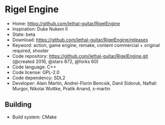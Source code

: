# Rigel Engine

- Home: https://github.com/lethal-guitar/RigelEngine
- Inspiration: Duke Nukem II
- State: beta
- Download: https://github.com/lethal-guitar/RigelEngine/releases
- Keyword: action, game engine, remake, content commercial + original required, shooter
- Code repository: https://github.com/lethal-guitar/RigelEngine.git (@created 2016, @stars 872, @forks 60)
- Code language: C++
- Code license: GPL-2.0
- Code dependency: SDL2
- Developer: Alain Martin, Andrei-Florin Bencsik, Danil Sidoruk, Naftali Murgor, Nikolai Wuttke, Pratik Anand, s-martin

## Building

- Build system: CMake
